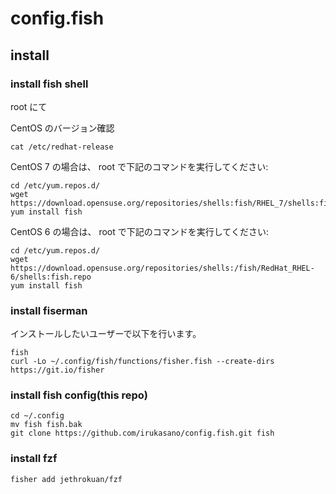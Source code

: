 # config.fish

## install

### install fish shell

root にて

CentOS のバージョン確認

    cat /etc/redhat-release 
    
CentOS 7 の場合は、 root で下記のコマンドを実行してください:

    cd /etc/yum.repos.d/
    wget https://download.opensuse.org/repositories/shells:fish/RHEL_7/shells:fish.repo
    yum install fish

CentOS 6 の場合は、 root で下記のコマンドを実行してください:

    cd /etc/yum.repos.d/
    wget  https://download.opensuse.org/repositories/shells:/fish/RedHat_RHEL-6/shells:fish.repo
    yum install fish



### install fiserman

インストールしたいユーザーで以下を行います。

    fish
    curl -Lo ~/.config/fish/functions/fisher.fish --create-dirs https://git.io/fisher

### install fish config(this repo)

    cd ~/.config
    mv fish fish.bak
    git clone https://github.com/irukasano/config.fish.git fish

### install fzf

    fisher add jethrokuan/fzf


